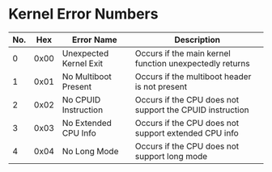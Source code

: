 # Kernel Error Numbers

| No. | Hex | Error Name | Description |
| --- | --- | --- | ---|
| 0 | 0x00 | Unexpected Kernel Exit | Occurs if the main kernel function unexpectedly returns |
| 1 | 0x01 | No Multiboot Present | Occurs if the multiboot header is not present |
| 2 | 0x02 | No CPUID Instruction | Occurs if the CPU does not support the CPUID instruction |
| 3 | 0x03 | No Extended CPU Info | Occurs if the CPU does not support extended CPU info |
| 4 | 0x04 | No Long Mode | Occurs if the CPU does not support long mode |